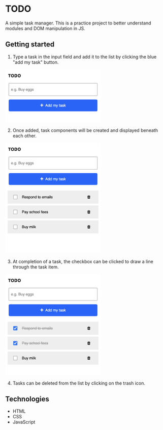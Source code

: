 # TODO

A simple task manager. This is a practice project to better understand modules and DOM manipulation in JS.

## Getting started

1. Type a task in the input field and add it to the list by clicking the blue "add my task" button.

<img src="images/fig-1.png" width="300">

2. Once added, task components will be created and displayed beneath each other.

<img src="images/fig-2.png" width="300">
 
3. At completion of a task, the checkbox can be clicked to draw a line through the task item.

<img src="images/fig-3.png" width="300">

4. Tasks can be deleted from the list by clicking on the trash icon.

## Technologies

- HTML
- CSS
- JavaScript

